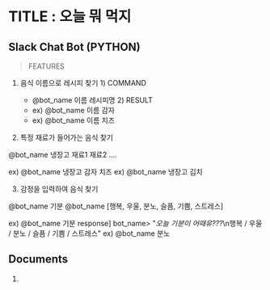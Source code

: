 TITLE : 오늘 뭐 먹지
===========
Slack Chat Bot (PYTHON)
-----------
>FEATURES
  1. 음식 이름으로 레시피 찾기 
    1) COMMAND
      * @bot_name 이름 레시피명
    2) RESULT
      * ex) @bot_name 이름 감자
      * ex) @bot_name 이름 치즈

2. 특정 재료가 들어가는 음식 찾기

@bot_name 냉장고 재료1 재료2 ....

ex) @bot_name 냉장고 감자 치즈
ex) @bot_name 냉장고 김치

3. 감정을 입력하여 음식 찾기

@bot_name 기분
@bot_name [행복, 우울, 분노, 슬픔, 기쁨, 스트레스]

ex) @bot_name 기분
response] bot_name> "*오늘 기분이 어때유???*\n행복 / 우울 / 분노 / 슬픔 / 기쁨 / 스트레스"
ex) @bot_name 분노

Documents
---------

1. 
